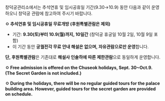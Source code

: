 창덕궁관리소에서는 추석연휴 및 임시공휴일 기간(9.30→10.9) 동안 다음과 같이 운영하오니 창덕궁 관람에 참고하여 주시기 바랍니다.

**ㅇ 추석연휴 및 임시공휴일 무료개방 (후원특별관람은 제외)**
- 기간: **9.30(토)부터 10.9(월)까지, 10일간** (창덕궁 휴궁일 10월 2일, 10월 9일 포함)
- 이 기간 동안 **궁궐전각 무료 안내 해설은 없으며, 자유관람으로만 운영**합니다.

**단, 후원특별관람**은 기존대로 **해설사 인솔하에 따른 제한관람**으로 동일하게 운영합니다.

**ㅇ Free admission is offered on the Chuseok holidays, Sept. 30~Oct.9.**
  **(The Secret Garden is not included.)**

**ㅇ During the holidays, there will be no regular guided tours for the palace building area. However, guided tours for the secret garden are provided on schedule.**